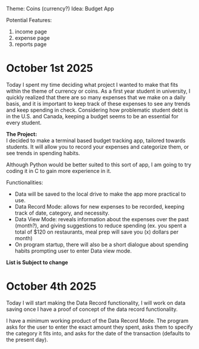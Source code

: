 Theme: Coins (currency?)
Idea: Budget App

Potential Features: 
1. income page
2. expense page
3. reports page

# October 1st 2025
Today I spent my time deciding what project I wanted to make that fits within the theme of currency or coins. As a first year student in university, I quickly realized that there are so many expenses that we make on a daily basis, and it is important to keep track of these expenses to see any trends and keep spending in check. Considering how problematic student debt is in the U.S. and Canada, keeping a budget seems to be an essential for every student.

**The Project:**  
I decided to make a terminal based budget tracking app, tailored towards students. It will allow you to record your expenses and categorize them, or see trends in spending habits. 

Although Python would be better suited to this sort of app, I am going to try coding it in C to gain more experience in it.

 
Functionalities:

- Data will be saved to the local drive to make the app more practical to use. 
- Data Record Mode: allows for new expenses to be recorded, keeping track of date, category, and necessity. 
- Data View Mode: reveals information about the expenses over the past (month?), and giving suggestions to reduce spending (ex. you spent a total of $120 on restaurants, meal prep will save you (x) dollars per month)
- On program startup, there will also be a short dialogue about spending habits prompting user to enter Data view mode.   

**List is Subject to change**

# October 4th 2025

Today I will start making the Data Record functionality, I will work on data saving once I have a proof of concept of the data record functionality. 

I have a minimum working product of the Data Record Mode. The program asks for the user to enter the exact amount they spent, asks them to specify the category it fits into, and asks for the date of the transaction (defaults to the present day). 